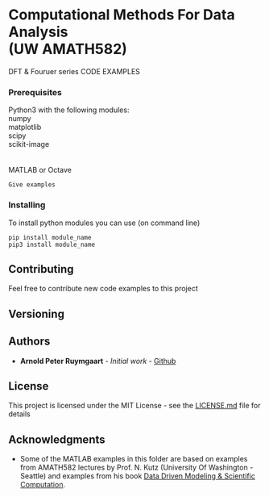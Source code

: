 # Computational Methods For Data Analysis <br /> (UW AMATH582) 
DFT & Fouruer series CODE EXAMPLES

### Prerequisites

Python3 with the following modules:<br />
numpy<br />
matplotlib<br />
scipy<br />
scikit-image<br />
<br /><br />
MATLAB or Octave


```
Give examples
```

### Installing


To install python modules you can use (on command line)
```
pip install module_name 
pip3 install module_name
```


## Contributing

Feel free to contribute new code examples to this project

## Versioning

## Authors

* **Arnold Peter Ruymgaart** - *Initial work* - [Github](https://github.com/aruymgaart)

## License

This project is licensed under the MIT License - see the [LICENSE.md](LICENSE.md) file for details

## Acknowledgments

* Some of the MATLAB examples in this folder are based on examples from AMATH582 lectures by Prof. N. Kutz (University Of Washington - Seattle)
and examples from his book [Data Driven Modeling & Scientific Computation](https://amath.washington.edu/research/publications/data-driven-modeling-scientific-computation-methods-complex-systems-big-data).

